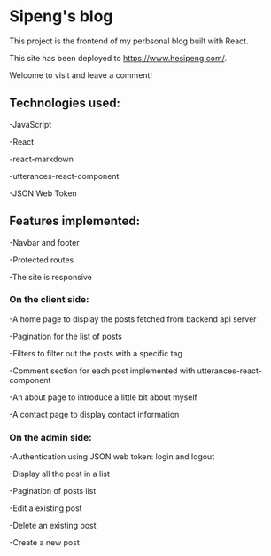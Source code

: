# Sipeng's blog

This project is the frontend of my perbsonal blog built with React.  
  
This site has been deployed to https://www.hesipeng.com/.  
  
Welcome to visit and leave a comment!  

## Technologies used: 
-JavaScript  
  
-React  
  
-react-markdown  
  
-utterances-react-component  
  
-JSON Web Token  

## Features implemented:  
-Navbar and footer
  
-Protected routes
  
-The site is responsive  

### On the client side:  
  
-A home page to display the posts fetched from backend api server  
  
-Pagination for the list of posts  
  
-Filters to filter out the posts with a specific tag  
  
-Comment section for each post implemented with utterances-react-component  
  
-An about page to introduce a little bit about myself  
  
-A contact page to display contact information  
  
  
### On the admin side:
-Authentication using JSON web token: login and logout  
  
-Display all the post in a list  
  
-Pagination of posts list  
  
-Edit a existing post  
  
-Delete an existing post  
  
-Create a new post  
  
